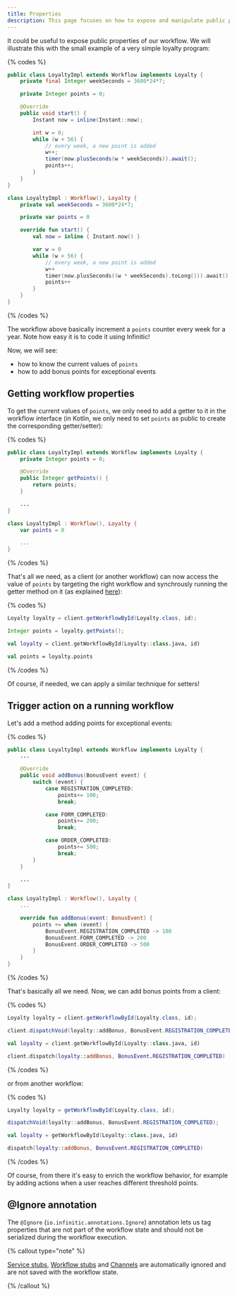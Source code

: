 ```yaml
---
title: Properties
description: This page focuses on how to expose and manipulate public properties of workflows, illustrating with examples on managing properties for a simple loyalty program workflow.
---
```

It could be useful to expose public properties of our workflow. We will illustrate this with the small example of a very simple loyalty program:

{% codes %}

```java
public class LoyaltyImpl extends Workflow implements Loyalty {
    private final Integer weekSeconds = 3600*24*7;

    private Integer points = 0;

    @Override
    public void start() {
        Instant now = inline(Instant::now);

        int w = 0;
        while (w < 56) {
            // every week, a new point is added
            w++;
            timer(now.plusSeconds(w * weekSeconds)).await();
            points++;
        }
    }
}
```

```kotlin
class LoyaltyImpl : Workflow(), Loyalty {
    private val weekSeconds = 3600*24*7;

    private var points = 0

    override fun start() {
        val now = inline { Instant.now() }

        var w = 0
        while (w < 56) {
            // every week, a new point is added
            w++
            timer(now.plusSeconds((w * weekSeconds).toLong())).await()
            points++
        }
    }
}
```

{% /codes %}

The workflow above basically increment a `points` counter every week for a year. Note how easy it is to code it using Infinitic!

Now, we will see:

- how to know the current values of `points`
- how to add bonus points for exceptional events

## Getting workflow properties

To get the current values of `points`, we only need to add a getter to it in the workflow interface
(in Kotlin, we only need to set `points` as public to create the corresponding getter/setter):

{% codes %}

```java
public class LoyaltyImpl extends Workflow implements Loyalty {
    private Integer points = 0;

    @Override
    public Integer getPoints() {
        return points;
    }

    ...
}
```

```kotlin
class LoyaltyImpl : Workflow(), Loyalty {
    var points = 0

    ...
}
```

{% /codes %}

That's all we need, as a client (or another workflow) can now access the value of `points` by targeting the right workflow and synchrously running the getter method on it (as explained [here](workflows/parallel#parallel-methods)):

{% codes %}

```java
Loyalty loyalty = client.getWorkflowById(Loyalty.class, id);

Integer points = loyalty.getPoints();
```

```kotlin
val loyalty = client.getWorkflowById(Loyalty::class.java, id)

val points = loyalty.points
```

{% /codes %}

Of course, if needed, we can apply a similar technique for setters!

## Trigger action on a running workflow

Let's add a method adding points for exceptional events:

{% codes %}

```java
public class LoyaltyImpl extends Workflow implements Loyalty {
    ...

    @Override
    public void addBonus(BonusEvent event) {
        switch (event) {
            case REGISTRATION_COMPLETED:
                points+= 100;
                break;

            case FORM_COMPLETED:
                points+= 200;
                break;

            case ORDER_COMPLETED:
                points+= 500;
                break;
        }
    }

    ...
}
```

```kotlin
class LoyaltyImpl : Workflow(), Loyalty {
    ...

    override fun addBonus(event: BonusEvent) {
        points += when (event) {
            BonusEvent.REGISTRATION_COMPLETED -> 100
            BonusEvent.FORM_COMPLETED -> 200
            BonusEvent.ORDER_COMPLETED -> 500
        }
    }
}
```

{% /codes %}

That's basically all we need. Now, we can add bonus points from a client:

{% codes %}

```java
Loyalty loyalty = client.getWorkflowById(Loyalty.class, id);

client.dispatchVoid(loyalty::addBonus, BonusEvent.REGISTRATION_COMPLETED);
```

```kotlin
val loyalty = client.getWorkflowById(Loyalty::class.java, id)

client.dispatch(loyalty::addBonus, BonusEvent.REGISTRATION_COMPLETED)
```

{% /codes %}

or from another workflow:

{% codes %}

```java
Loyalty loyalty = getWorkflowById(Loyalty.class, id);

dispatchVoid(loyalty::addBonus, BonusEvent.REGISTRATION_COMPLETED);
```

```kotlin
val loyalty = getWorkflowById(Loyalty::class.java, id)

dispatch(loyalty::addBonus, BonusEvent.REGISTRATION_COMPLETED)
```

{% /codes %}

Of course, from there it's easy to enrich the workflow behavior, for example by adding actions when a user reaches different threshold points.

## @Ignore annotation

The `@Ignore` (`io.infinitic.annotations.Ignore`) annotation lets us tag properties that are not part of the workflow state and should not be serialized during the workflow execution.

{% callout type="note"  %}

[Service stubs](/docs/workflows/syntax#dispatch-a-task), [Workflow stubs](/docs/workflows/syntax#dispatch-a-child-workflow) and [Channels](/docs/workflows/signals#implementing-channels) are automatically ignored and are not saved with the workflow state.

{% /callout  %} 